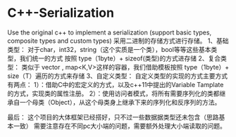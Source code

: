 # C++-Serialization
Use the original c++ to implement a serialization (support basic types, composite types and custom types)
采用二进制的存储方式进行存储。
1、基础类型：
对于char，int32，string（这个实质是一个类），bool等等这些基本类型，我们统一的方式 按照 type（1byte）+ sizeof(类型)的方式进存储
2、复合类型：
类似于 vector<T> , map<K,V>这样的容器，我们借助模板按照 type（1byte）+ size（T）遍历的方式来存储
3、自定义类型：
自定义类型的实现的方式主要方式有两点：
  1）：借助C中的宏定义的方式，以及c++11中提出的Variable Tamplate的方式，实现类的属性注册。
  2）：使用访问者模式，将所有需要序列化的类都继承自一个母类（Object），从这个母类身上继承下来的序列化和反序列的方法。
  
最后：
这个项目的大体框架已经搭好，只不过一些数据据类型还未包含（思路基本一致）
需要注意存在不同pc大小端的问题，需要额外处理大小端读取的问题。
  
  
  
